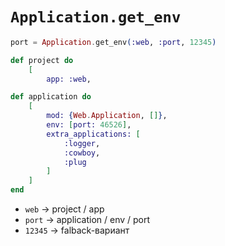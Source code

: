 # `Application.get_env`

```elixir
port = Application.get_env(:web, :port, 12345)
```

```elixir
def project do
	[
		app: :web,
```
```elixir
def application do
	[
		mod: {Web.Application, []},
		env: [port: 46526],
		extra_applications: [
			:logger,
			:cowboy,
			:plug
		]
	]
end
```

- `web` -> project / app
- `port` -> application / env / port
- `12345` -> falback-вариант

